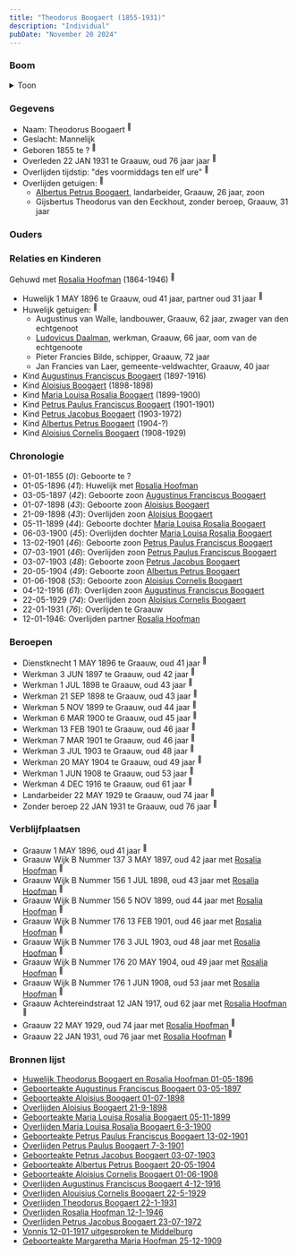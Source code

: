 ```yaml
---
title: "Theodorus Boogaert (1855-1931)"
description: "Individual"
pubDate: "November 20 2024"
---
```


### Boom
<details><summary>Toon</summary>

![test](https://www.plantuml.com/plantuml/svg/bPNVRzem4CVV_LUSseSz8SK9lu8GBNIm3hKTwhf9qpHLJkA2XMCZsn52LV_tEk1G6jZglULoFj_7T-UlBxKXoXGvHth9n8eeaaD2qkLSoK9aLv9B1KOHeQsB2eCMBAEGCfLoklkc-Sfi8ATvGfNU_TA6AYhDPaNHmQuf9rh3CmA0aLGPLGyBbYu5rRhVpmaJWm54w0MXJp3Rfj88xKBE7XPKPb8LsWRAEQ7Ad07Hy3K8SBSD--ZpSJHfJKOsnVCJepnxWNul8SdcCP76SDeR0EwsMd1nuDRBWlD78hB7L4cj4sbnxBemXEdm3d0SOVYY22dM9PYZkPUQS4RWMigdd8WA9GYR0EUJqJWQH_z4WEaFktMttQos_X07LpZDzXkEe-dtrZJBc9YNw-1s-Cjk7RUtK1CBrOxWdBFvmcmevt9jmVQHms9UQCE4BUl4DZXbEZrPuGvuL3QgKdUyJzM4p-ChUoXyVAWXbqopapHT7nfiQtnJqdIzQK8CtyUpTp5xd5kYRBzlPC4qWQhznsYnJ_zRSFVjPvaczaPhszhUsq85mH7PZ9hoMin8mJzeOnnu5Iw2oNXKviBUU9qA3_yDRqfIcPo4mdwpjUrc74J-tQnYEY5S5roRmzcoGcNAektWZg527wWms4ry7FZVumkhFSSpVYMLe9oT8ebyXxqKX-0_XZrqy67yrZCdfus64mxaHEtjXnEKXjE5cjsjsV5xEmvgDgxPOSsEa9EVnc_xgcHK_DadSafGTyJ8tSEQmwPsLw3kmCYDOTqH8ZSATKU4q2KLcNqmNm40)
</details>

### Gegevens
- Naam: Theodorus Boogaert <sup><a href="../s00316/" style="text-decoration:none" title="Huwelijk Theodorus Boogaert en Rosalia Hoofman 01-05-1896">:link:</a></sup>
- Geslacht: Mannelijk
- Geboren 1855 te ? <sup><a href="../s00316/" style="text-decoration:none" title="Huwelijk Theodorus Boogaert en Rosalia Hoofman 01-05-1896">:link:</a></sup>
- Overleden 22 JAN 1931 te Graauw, oud 76 jaar jaar <sup><a href="../s00330/" style="text-decoration:none" title="Overlijden Theodorus Boogaert 22-1-1931">:link:</a></sup>
- Overlijden tijdstip: "des voormiddags ten elf ure" <sup><a href="../s00330/" style="text-decoration:none" title="Overlijden Theodorus Boogaert 22-1-1931">:link:</a></sup>
- Overlijden getuigen: <sup><a href="../s00330/" style="text-decoration:none" title="Overlijden Theodorus Boogaert 22-1-1931">:link:</a></sup>
  - [Albertus Petrus Boogaert](../i00192/), landarbeider, Graauw, 26 jaar, zoon
  - Gijsbertus Theodorus van den Eeckhout, zonder beroep, Graauw, 31 jaar

### Ouders

### Relaties en Kinderen

Gehuwd met [Rosalia Hoofman](../i00024/) (1864-1946) <sup><a href="../s00316/" style="text-decoration:none" title="Huwelijk Theodorus Boogaert en Rosalia Hoofman 01-05-1896">:link:</a></sup>
- Huwelijk 1 MAY 1896 te Graauw, oud 41 jaar, partner oud 31 jaar <sup><a href="../s00316/" style="text-decoration:none" title="Huwelijk Theodorus Boogaert en Rosalia Hoofman 01-05-1896">:link:</a></sup>
- Huwelijk getuigen:  <sup><a href="../s00316/" style="text-decoration:none" title="Huwelijk Theodorus Boogaert en Rosalia Hoofman 01-05-1896">:link:</a></sup>
  - Augustinus van Walle, landbouwer, Graauw, 62 jaar, zwager van den echtgenoot
  - [Ludovicus Daalman](../i00029/), werkman, Graauw, 66 jaar, oom van de echtgenoote
  - Pieter Francies Bilde, schipper, Graauw, 72 jaar
  - Jan Francies van Laer, gemeente-veldwachter, Graauw, 40 jaar
- Kind [Augustinus Franciscus Boogaert](../i00187/) (1897-1916)
- Kind [Aloisius Boogaert](../i00188/) (1898-1898)
- Kind [Maria Louisa Rosalia Boogaert](../i00189/) (1899-1900)
- Kind [Petrus Paulus Franciscus Boogaert](../i00190/) (1901-1901)
- Kind [Petrus Jacobus Boogaert](../i00191/) (1903-1972)
- Kind [Albertus Petrus Boogaert](../i00192/) (1904-?)
- Kind [Aloisius Cornelis Boogaert](../i00193/) (1908-1929)

### Chronologie
- 01-01-1855 (<i>0</i>): Geboorte te ?
- 01-05-1896 (<i>41</i>): Huwelijk met [Rosalia Hoofman](../i00024/)
- 03-05-1897 (<i>42</i>): Geboorte zoon [Augustinus Franciscus Boogaert](../i00187/)
- 01-07-1898 (<i>43</i>): Geboorte zoon [Aloisius Boogaert](../i00188/)
- 21-09-1898 (<i>43</i>): Overlijden zoon [Aloisius Boogaert](../i00188/)
- 05-11-1899 (<i>44</i>): Geboorte dochter [Maria Louisa Rosalia Boogaert](../i00189/)
- 06-03-1900 (<i>45</i>): Overlijden dochter [Maria Louisa Rosalia Boogaert](../i00189/)
- 13-02-1901 (<i>46</i>): Geboorte zoon [Petrus Paulus Franciscus Boogaert](../i00190/)
- 07-03-1901 (<i>46</i>): Overlijden zoon [Petrus Paulus Franciscus Boogaert](../i00190/)
- 03-07-1903 (<i>48</i>): Geboorte zoon [Petrus Jacobus Boogaert](../i00191/)
- 20-05-1904 (<i>49</i>): Geboorte zoon [Albertus Petrus Boogaert](../i00192/)
- 01-06-1908 (<i>53</i>): Geboorte zoon [Aloisius Cornelis Boogaert](../i00193/)
- 04-12-1916 (<i>61</i>): Overlijden zoon [Augustinus Franciscus Boogaert](../i00187/)
- 22-05-1929 (<i>74</i>): Overlijden zoon [Aloisius Cornelis Boogaert](../i00193/)
- 22-01-1931 (<i>76</i>): Overlijden te Graauw
- 12-01-1946: Overlijden partner [Rosalia Hoofman](../i00024/)

### Beroepen
- Dienstknecht 1 MAY 1896 te Graauw, oud 41 jaar <sup><a href="../s00316/" style="text-decoration:none" title="Huwelijk Theodorus Boogaert en Rosalia Hoofman 01-05-1896">:link:</a></sup>
- Werkman 3 JUN 1897 te Graauw, oud 42 jaar <sup><a href="../s00317/" style="text-decoration:none" title="Geboorteakte Augustinus Franciscus Boogaert 03-05-1897">:link:</a></sup>
- Werkman 1 JUL 1898 te Graauw, oud 43 jaar <sup><a href="../s00318/" style="text-decoration:none" title="Geboorteakte Aloisius Boogaert 01-07-1898">:link:</a></sup>
- Werkman 21 SEP 1898 te Graauw, oud 43 jaar <sup><a href="../s00319/" style="text-decoration:none" title="Overlijden Aloisius Boogaert 21-9-1898 ">:link:</a></sup>
- Werkman 5 NOV 1899 te Graauw, oud 44 jaar <sup><a href="../s00320/" style="text-decoration:none" title="Geboorteakte Maria Louisa Rosalia Boogaert 05-11-1899 ">:link:</a></sup>
- Werkman 6 MAR 1900 te Graauw, oud 45 jaar <sup><a href="../s00321/" style="text-decoration:none" title="Overlijden Maria Louisa Rosalia Boogaert 6-3-1900 ">:link:</a></sup>
- Werkman 13 FEB 1901 te Graauw, oud 46 jaar <sup><a href="../s00322/" style="text-decoration:none" title="Geboorteakte Petrus Paulus Franciscus Boogaert 13-02-1901 ">:link:</a></sup>
- Werkman 7 MAR 1901 te Graauw, oud 46 jaar <sup><a href="../s00323/" style="text-decoration:none" title="Overlijden Petrus Paulus Boogaert 7-3-1901">:link:</a></sup>
- Werkman 3 JUL 1903 te Graauw, oud 48 jaar <sup><a href="../s00324/" style="text-decoration:none" title="Geboorteakte Petrus Jacobus Boogaert 03-07-1903">:link:</a></sup>
- Werkman 20 MAY 1904 te Graauw, oud 49 jaar <sup><a href="../s00325/" style="text-decoration:none" title="Geboorteakte Albertus Petrus Boogaert 20-05-1904">:link:</a></sup>
- Werkman 1 JUN 1908 te Graauw, oud 53 jaar <sup><a href="../s00326/" style="text-decoration:none" title="Geboorteakte Aloisius Cornelis Boogaert 01-06-1908 ">:link:</a></sup>
- Werkman 4 DEC 1916 te Graauw, oud 61 jaar <sup><a href="../s00327/" style="text-decoration:none" title="Overlijden Augustinus Franciscus Boogaert 4-12-1916">:link:</a></sup>
- Landarbeider 22 MAY 1929 te Graauw, oud 74 jaar <sup><a href="../s00329/" style="text-decoration:none" title="Overlijden Alouisius Cornelis Boogaert 22-5-1929 ">:link:</a></sup>
- Zonder beroep 22 JAN 1931 te Graauw, oud 76 jaar <sup><a href="../s00330/" style="text-decoration:none" title="Overlijden Theodorus Boogaert 22-1-1931">:link:</a></sup>

### Verblijfplaatsen
- Graauw  1 MAY 1896, oud 41 jaar  <sup><a href="../s00316/" style="text-decoration:none" title="Huwelijk Theodorus Boogaert en Rosalia Hoofman 01-05-1896">:link:</a></sup>
- Graauw Wijk B Nummer 137 3 MAY 1897, oud 42 jaar met [Rosalia Hoofman](../i00024/) <sup><a href="../s00317/" style="text-decoration:none" title="Geboorteakte Augustinus Franciscus Boogaert 03-05-1897">:link:</a></sup>
- Graauw Wijk B Nummer 156 1 JUL 1898, oud 43 jaar met [Rosalia Hoofman](../i00024/) <sup><a href="../s00318/" style="text-decoration:none" title="Geboorteakte Aloisius Boogaert 01-07-1898">:link:</a></sup>
- Graauw Wijk B Nummer 156 5 NOV 1899, oud 44 jaar met [Rosalia Hoofman](../i00024/) <sup><a href="../s00320/" style="text-decoration:none" title="Geboorteakte Maria Louisa Rosalia Boogaert 05-11-1899 ">:link:</a></sup>
- Graauw Wijk B Nummer 176 13 FEB 1901, oud 46 jaar met [Rosalia Hoofman](../i00024/) <sup><a href="../s00322/" style="text-decoration:none" title="Geboorteakte Petrus Paulus Franciscus Boogaert 13-02-1901 ">:link:</a></sup>
- Graauw Wijk B Nummer 176 3 JUL 1903, oud 48 jaar met [Rosalia Hoofman](../i00024/) <sup><a href="../s00324/" style="text-decoration:none" title="Geboorteakte Petrus Jacobus Boogaert 03-07-1903">:link:</a></sup>
- Graauw Wijk B Nummer 176 20 MAY 1904, oud 49 jaar met [Rosalia Hoofman](../i00024/) <sup><a href="../s00325/" style="text-decoration:none" title="Geboorteakte Albertus Petrus Boogaert 20-05-1904">:link:</a></sup>
- Graauw Wijk B Nummer 176 1 JUN 1908, oud 53 jaar met [Rosalia Hoofman](../i00024/) <sup><a href="../s00326/" style="text-decoration:none" title="Geboorteakte Aloisius Cornelis Boogaert 01-06-1908 ">:link:</a></sup>
- Graauw Achtereindstraat 12 JAN 1917, oud 62 jaar met [Rosalia Hoofman](../i00024/) <sup><a href="../s00328/" style="text-decoration:none" title="Vonnis 12-01-1917 uitgesproken te Middelburg">:link:</a></sup>
- Graauw  22 MAY 1929, oud 74 jaar met [Rosalia Hoofman](../i00024/) <sup><a href="../s00329/" style="text-decoration:none" title="Overlijden Alouisius Cornelis Boogaert 22-5-1929 ">:link:</a></sup>
- Graauw  22 JAN 1931, oud 76 jaar met [Rosalia Hoofman](../i00024/) <sup><a href="../s00330/" style="text-decoration:none" title="Overlijden Theodorus Boogaert 22-1-1931">:link:</a></sup>

### Bronnen lijst
- [Huwelijk Theodorus Boogaert en Rosalia Hoofman 01-05-1896](../s00316/)
- [Geboorteakte Augustinus Franciscus Boogaert 03-05-1897](../s00317/)
- [Geboorteakte Aloisius Boogaert 01-07-1898](../s00318/)
- [Overlijden Aloisius Boogaert 21-9-1898 ](../s00319/)
- [Geboorteakte Maria Louisa Rosalia Boogaert 05-11-1899 ](../s00320/)
- [Overlijden Maria Louisa Rosalia Boogaert 6-3-1900 ](../s00321/)
- [Geboorteakte Petrus Paulus Franciscus Boogaert 13-02-1901 ](../s00322/)
- [Overlijden Petrus Paulus Boogaert 7-3-1901](../s00323/)
- [Geboorteakte Petrus Jacobus Boogaert 03-07-1903](../s00324/)
- [Geboorteakte Albertus Petrus Boogaert 20-05-1904](../s00325/)
- [Geboorteakte Aloisius Cornelis Boogaert 01-06-1908 ](../s00326/)
- [Overlijden Augustinus Franciscus Boogaert 4-12-1916](../s00327/)
- [Overlijden Alouisius Cornelis Boogaert 22-5-1929 ](../s00329/)
- [Overlijden Theodorus Boogaert 22-1-1931](../s00330/)
- [Overlijden Rosalia Hoofman 12-1-1946 ](../s00033/)
- [Overlijden Petrus Jacobus Boogaert 23-07-1972](../s00331/)
- [Vonnis 12-01-1917 uitgesproken te Middelburg](../s00328/)
- [Geboorteakte Margaretha Maria Hoofman 25-12-1909](../s00366/)